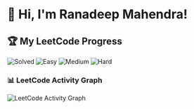# 👋 Hi, I'm Ranadeep Mahendra!

## 🏆 My LeetCode Progress

![Solved](https://img.shields.io/badge/Solved-73/3677-blue?cache=1757641796) ![Easy](https://img.shields.io/badge/Easy-41/896-brightgreen?cache=1757641796) ![Medium](https://img.shields.io/badge/Medium-31/1914-orange?cache=1757641796) ![Hard](https://img.shields.io/badge/Hard-1/867-red?cache=1757641796)

### 📊 LeetCode Activity Graph

![LeetCode Activity Graph](https://leetcard.jacoblin.cool/ranadeep_mahendra2426?theme=dark&font=Karma&ext=heatmap&cache=1757641796)
